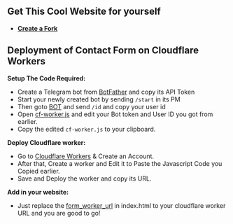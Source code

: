 ## Get This Cool Website for yourself
- **[Create a Fork](https://github.com/Yadavperson/champu.github.io/fork)**

## Deployment of Contact Form on Cloudflare Workers

**Setup The Code Required:**

- Create a Telegram bot from [BotFather](https://t.me/botfather) and copy its API Token
- Start your newly created bot by sending `/start` in its PM
- Then goto [BOT](https://AuraSongBot.t.me?start=github) and send `/id` and copy your user id
- Open [cf-worker.js](/contactform/cf-worker.js) and edit your Bot token and User ID you got from earlier.
- Copy the edited `cf-worker.js` to your clipboard.

**Deploy Cloudflare worker:**
- Go to [Cloudflare Workers](https://workers.cloudflare.com) & Create an Account.
- After that, Create a worker and Edit it to Paste the Javascript Code you Copied earlier.
- Save and Deploy the worker and copy its URL.

**Add in your website:**
- Just replace the [form_worker_url](/index.html#L129) in index.html to your cloudflare worker URL and you are good to go!
